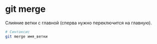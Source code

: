 # git merge

Cлияние ветки с главной (сперва нужно переключится на главную).

```bash
# Синтаксис
git merge имя_ветки
```
